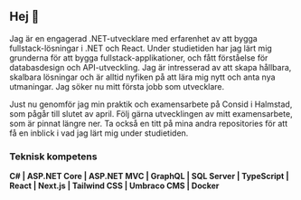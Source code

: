 ## Hej 👋

Jag är en engagerad .NET-utvecklare med erfarenhet av att bygga fullstack-lösningar i .NET och React. Under studietiden har jag lärt mig grunderna för att bygga fullstack-applikationer, och fått förståelse för databasdesign och API-utveckling. Jag är intresserad av att skapa hållbara, skalbara lösningar och är alltid nyfiken på att lära mig nytt och anta nya utmaningar. Jag söker nu mitt första jobb som utvecklare.

Just nu genomför jag min praktik och examensarbete på Consid i Halmstad, som pågår till slutet av april. Följ gärna utvecklingen av mitt examensarbete, som är pinnat längre ner. Ta också en titt på mina andra repositories för att få en inblick i vad jag lärt mig under studietiden.

### Teknisk kompetens
**C# | ASP.NET Core | ASP.NET MVC | GraphQL | SQL Server | TypeScript | React | Next.js | Tailwind CSS | Umbraco CMS | Docker**

<!--
**MisimoM/MisimoM** is a ✨ _special_ ✨ repository because its `README.md` (this file) appears on your GitHub profile.

Here are some ideas to get you started:

- 🔭 I’m currently working on ...
- 🌱 I’m currently learning ...
- 👯 I’m looking to collaborate on ...
- 🤔 I’m looking for help with ...
- 💬 Ask me about ...
- 📫 How to reach me: ...
- 😄 Pronouns: ...
- ⚡ Fun fact: ...
-->
